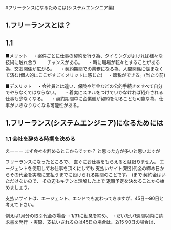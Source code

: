 #フリーランスになるためには(システムエンジニア編)

## 1.フリーランスとは？
## 1.1
■メリット
　・案件ごとに仕事の契約を行う為、タイミングがよければ様々な技術に触れ合う
　　チャンスがある。
　・時に職場が転々とすることがある為、交友関係が広がる。
　・契約期間での業務になる為、人間関係に悩まなくて済む(個人的にここがすごくメリットに感じた)
　・節税ができる。(当たり前)

■デメリット
　・会社員とは違い、保険や年金などの公的手続きをすべて自分でやらなくてはならない。
　・着実にスキルをつけていかなければ紹介される仕事も少なくなる。
　・契約期間中に企業側が契約を切ることも可能な為、仕事がいきなりなくなる可能性がある。



## 1.フリーランス(システムエンジニア)になるためには

### 1.1 会社を辞める時期を決める
えーーー
まず会社を辞めるとこからですか？
と思った方が多いと思いますが

フリーランスになったところで、
直ぐにお仕事をもらえるとは限りません。
エージェントを使用してお仕事を頂くにしても
支払いサイト(取引代金の締め日からその代金を実際に支払うまでに設けられる期間のことです。 )まで
契約金はいただけないので、
その辺もキチンと理解した上で
退職予定を決めることから始めましょう。

支払いサイトは、エージェント、エンドでも変わってきますが、45日～90日と考えて下さい。

例えば1月分の取引代金の場合
・1/31に勤怠を締め、
・だいたい1週間以内に請求書を発行
・実際、支払いされるのは45日の場合は、2/15
90日の場合は、
